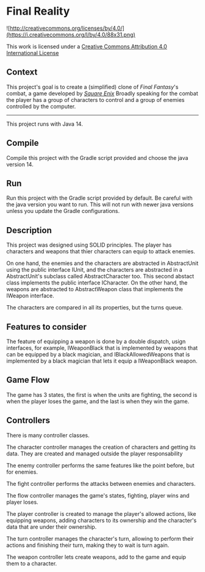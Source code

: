 Final Reality
=============

![http://creativecommons.org/licenses/by/4.0/](https://i.creativecommons.org/l/by/4.0/88x31.png)

This work is licensed under a 
[Creative Commons Attribution 4.0 International License](http://creativecommons.org/licenses/by/4.0/)

Context
-------

This project's goal is to create a (simplified) clone of _Final Fantasy_'s combat, a game developed
by [_Square Enix_](https://www.square-enix.com)
Broadly speaking for the combat the player has a group of characters to control and a group of 
enemies controlled by the computer.

---

This project runs with Java 14.

Compile
---
Compile this project with the Gradle script provided and choose
the java version 14.

Run
---
Run this project with the Gradle script provided by default. Be careful
with the java version you want to run. This will not run with newer java 
versions unless you update the Gradle configurations.

Description
-----------
This project was designed using SOLID principles. The player has characters
and weapons that thier characters can equip to attack enemies.

On one hand, the enemies and the characters are abstracted in AbstractUnit using the 
public interface IUnit, and the characters are abstracted in a AbstractUnit's
subclass called AbstractCharacter too. This second abstact class implements
the public interface ICharacter. On the other hand, the weapons are abstracted to
AbstractWeapon class that implements the IWeapon interface.

The characters are compared in all its properties, but the turns queue.

Features to consider
--------------------
The feature of equipping a weapon is done by a double dispatch, usign 
interfaces, for example, IWeaponBlack that is implemented by weapons that can be
equipped by a black magician, and IBlackAllowedWeapons that is implemented by 
a black magician that lets it equip a IWeaponBlack weapon.

Game Flow
---------
The game has 3 states, the first is when the units are fighting, the second is 
when the player loses the game, and the last is when they win the game.

Controllers
-----------
There is many controller classes. 

The character controller manages the creation of characters and 
getting its data. They are created and managed outside the
player responsability

The enemy controller performs the same features like the point before, 
but for enemies.

The fight controller performs the attacks between enemies and characters.

The flow controller manages the game's states, fighting, player wins and
player loses.

The player controller is created to manage the player's allowed actions, 
like equipping weapons, adding characters to its ownership and the character's data
that are under their ownership.

The turn controller manages the character's turn, allowing to perform their actions
and finishing their turn, making they to wait is turn again.

The weapon controller lets create weapons, add to the game and equip them to
a character.